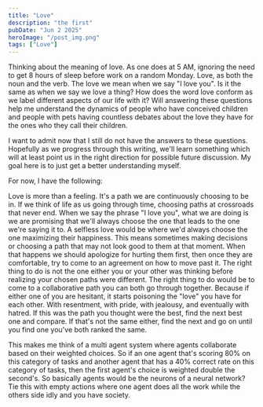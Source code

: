 ```yaml
---
title: "Love"
description: "the first"
pubDate: "Jun 2 2025"
heroImage: "/post_img.png"
tags: ["Love"]
---
```


Thinking about the meaning of love. As one does at 5 AM, ignoring the need to get 8 hours of sleep
before work on a random Monday. Love, as both the noun and the verb. The love we mean when we say "I love you".
Is it the same as when we say we love a thing? How does the word love conform as we label different aspects of our life with it?
Will answering these questions help me understand the dynamics of people who have conceived children and people with pets having
countless debates about the love they have for the ones who they call their children. 

I want to admit now that I still do not have the answers to these questions. Hopefully as we progress through this writing, we'll learn something which will at least point us in the right direction for possible future discussion. My goal here is to just get a better understanding myself.

For now, I have the following:

Love is more than a feeling. It's a path we are continuously choosing to be in. If we think of life as us going through time, choosing paths at crossroads that never end. When we say the phrase "I love you", what we are doing is we are promising that we'll always choose the one that leads to the one we're saying it to. A selfless love would be where we'd always choose the one maximizing their happiness. This means sometimes making decisions or choosing a path that may not look good to them at that moment. When that happens we should apologize for hurting them first, then once they are comfortable, try to come to an agreement on how to move past it. The right thing to do is not the one either you or your other was thinking before realizing your chosen paths were different. The right thing to do would be to come to a collaborative path you can both go through together. Because if either one of you are hesitant, it starts poisoning the "love" you have for each other. With resentment, with pride, with jealousy, and eventually with hatred. If this was the path you thought were the best, find the next best one and compare. If that's not the same either, find the next and go on until you find one you've both ranked the same.

This makes me think of a multi agent system where agents collaborate based on their weighted choices. So if an one agent that's scoring 80% on this category of tasks and another agent that has a 40% correct rate on this category of tasks, then the first agent's choice is weighted double the second's. So basically agents would be the neurons of a neural network? Tie this with empty actions where one agent does all the work while the others side idly and you have society.